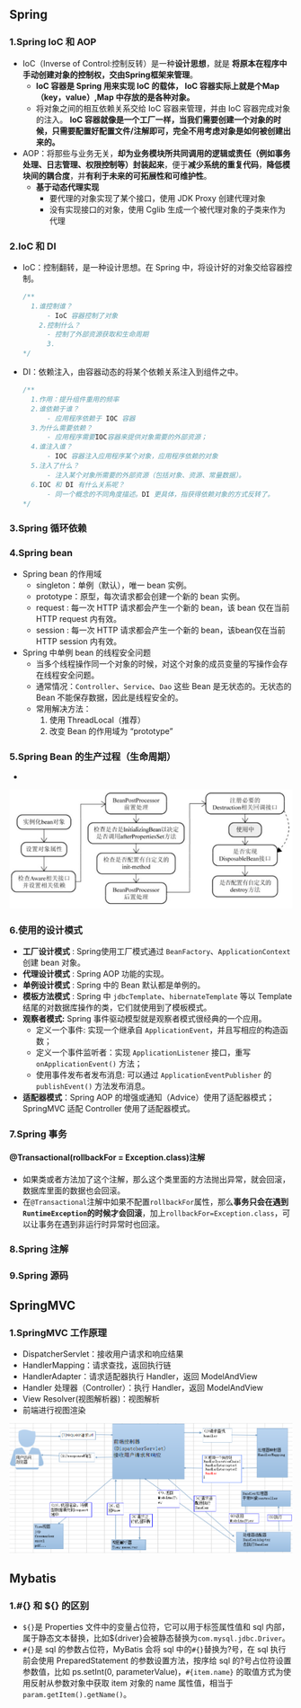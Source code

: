 ## Spring



### 1.Spring IoC 和 AOP

- IoC（Inverse of Control:控制反转）是一种**设计思想**，就是 **将原本在程序中手动创建对象的控制权，交由Spring框架来管理**。
  -  **IoC 容器是 Spring 用来实现 IoC 的载体， IoC 容器实际上就是个Map（key，value）,Map 中存放的是各种对象。**
  - 将对象之间的相互依赖关系交给 IoC 容器来管理，并由 IoC 容器完成对象的注入。 **IoC 容器就像是一个工厂一样，当我们需要创建一个对象的时候，只需要配置好配置文件/注解即可，完全不用考虑对象是如何被创建出来的。**
- AOP：将那些与业务无关，**却为业务模块所共同调用的逻辑或责任（例如事务处理、日志管理、权限控制等）封装起来**，便于**减少系统的重复代码**，**降低模块间的耦合度**，并**有利于未来的可拓展性和可维护性**。
  - **基于动态代理实现**
    - 要代理的对象实现了某个接口，使用 JDK Proxy 创建代理对象
    - 没有实现接口的对象，使用 Cglib 生成一个被代理对象的子类来作为代理

### 2.IoC 和 DI

- IoC：控制翻转，是一种设计思想。在 Spring 中，将设计好的对象交给容器控制。

  ```java
  /**
  	1.谁控制谁？
  		- IoC 容器控制了对象
      2.控制什么？
      	- 控制了外部资源获取和生命周期
     	3.
  */
  ```

  

- DI：依赖注入，由容器动态的将某个依赖关系注入到组件之中。

  ```java
  /**
  	1.作用：提升组件重用的频率
  	2.谁依赖于谁？
  		- 应用程序依赖于 IOC 容器
  	3.为什么需要依赖？
  		- 应用程序需要IOC容器来提供对象需要的外部资源；
  	4.谁注入谁？
  		- IOC 容器注入应用程序某个对象，应用程序依赖的对象
  	5.注入了什么？
  		- 注入某个对象所需要的外部资源（包括对象、资源、常量数据）。
  	6.IOC 和 DI 有什么关系呢？
  		- 同一个概念的不同角度描述。DI 更具体，指获得依赖对象的方式反转了。
  */
  ```



### 3.Spring 循环依赖



### 4.Spring bean

- Spring bean 的作用域
  - singleton：单例（默认），唯一 bean 实例。
  - prototype：原型，每次请求都会创建一个新的 bean 实例。
  - request : 每一次 HTTP 请求都会产生一个新的 bean，该 bean 仅在当前 HTTP request 内有效。
  - session : 每一次 HTTP 请求都会产生一个新的 bean，该bean仅在当前 HTTP session 内有效。
- Spring 中单例 bean 的线程安全问题
  - 当多个线程操作同一个对象的时候，对这个对象的成员变量的写操作会存在线程安全问题。
  - 通常情况：`Controller`、`Service`、`Dao` 这些 Bean 是无状态的。无状态的 Bean 不能保存数据，因此是线程安全的。
  - 常用解决方法：
    1. 使用 ThreadLocal（推荐）
    2. 改变 Bean 的作用域为 “prototype”

### 5.Spring Bean 的生产过程（生命周期）

- 

![Spring Bean 生命周期](images\Spring-Bean生命周期.jfif)









### 6.使用的设计模式

- **工厂设计模式** : Spring使用工厂模式通过 `BeanFactory`、`ApplicationContext` 创建 bean 对象。
- **代理设计模式** : Spring AOP 功能的实现。
- **单例设计模式** : Spring 中的 Bean 默认都是单例的。
- **模板方法模式** : Spring 中 `jdbcTemplate`、`hibernateTemplate` 等以 Template 结尾的对数据库操作的类，它们就使用到了模板模式。
- **观察者模式:** Spring 事件驱动模型就是观察者模式很经典的一个应用。
  - 定义一个事件: 实现一个继承自 `ApplicationEvent`，并且写相应的构造函数；
  - 定义一个事件监听者：实现 `ApplicationListener` 接口，重写 `onApplicationEvent()` 方法；
  - 使用事件发布者发布消息: 可以通过 `ApplicationEventPublisher` 的 `publishEvent()` 方法发布消息。
- **适配器模式**：Spring AOP 的增强或通知（Advice）使用了适配器模式；SpringMVC 适配 Controller 使用了适配器模式。





### 7.Spring 事务

#### @Transactional(rollbackFor = Exception.class)注解

- 如果类或者方法加了这个注解，那么这个类里面的方法抛出异常，就会回滚，数据库里面的数据也会回滚。
- 在`@Transactional`注解中如果不配置`rollbackFor`属性，那么**事务只会在遇到`RuntimeException`的时候才会回滚**，加上`rollbackFor=Exception.class`，可以让事务在遇到非运行时异常时也回滚。



### 8.Spring 注解



### 9.Spring 源码

## SpringMVC

### 1.SpringMVC 工作原理

- DispatcherServlet：接收用户请求和响应结果
- HandlerMapping：请求查找，返回执行链
- HandlerAdapter：请求适配器执行 Handler，返回 ModelAndView
- Handler 处理器（Controller）：执行 Handler，返回 ModelAndView
- View Resolver(视图解析器)：视图解析
- 前端进行视图渲染

![](images/SpringMVC工作原理.jfif)





## Mybatis



### 1.#{} 和 ${} 的区别

- `${}`是 Properties 文件中的变量占位符，它可以用于标签属性值和 sql 内部，属于静态文本替换，比如${driver}会被静态替换为`com.mysql.jdbc.Driver`。
- `#{}`是 sql 的参数占位符，MyBatis 会将 sql 中的`#{}`替换为?号，在 sql 执行前会使用 PreparedStatement 的参数设置方法，按序给 sql 的?号占位符设置参数值，比如 ps.setInt(0, parameterValue)，`#{item.name}` 的取值方式为使用反射从参数对象中获取 item 对象的 name 属性值，相当于 `param.getItem().getName()`。